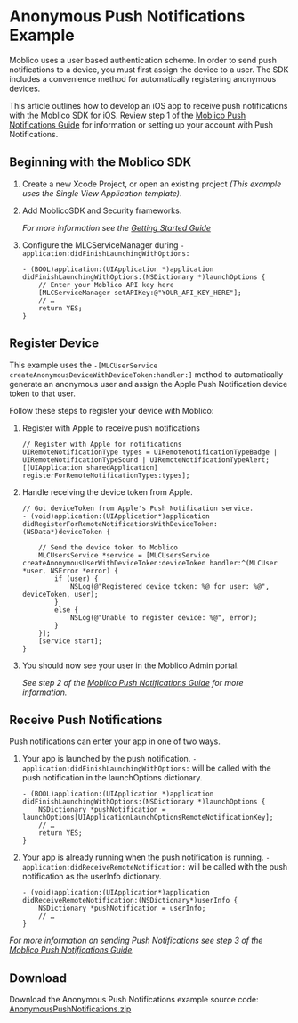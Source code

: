 # Anonymous Push Notifications Example

Moblico uses a user based authentication scheme. In order to send push notifications to a device, you must first assign the device to a user. The SDK includes a convenience method for automatically registering anonymous devices.

This article outlines how to develop an iOS app to receive push notifications with the Moblico SDK for iOS. Review step 1 of the [Moblico Push Notifications Guide][PushGuide] for information or setting up your account with Push Notifications.

## Beginning with the Moblico SDK

1. Create a new Xcode Project, or open an existing project _(This example uses the Single View Application template)_.
2. Add MoblicoSDK and Security frameworks.

	_For more information see the [Getting Started Guide](http://developer.moblico.com/sdks/ios/docs/)_
3. Configure the MLCServiceManager during `-application:didFinishLaunchingWithOptions:`

	```objc
	- (BOOL)application:(UIApplication *)application didFinishLaunchingWithOptions:(NSDictionary *)launchOptions {
		// Enter your Moblico API key here
		[MLCServiceManager setAPIKey:@"YOUR_API_KEY_HERE"];
		// …
		return YES;
	}
	```

## Register Device

This example uses the `-[MLCUserService createAnonymousDeviceWithDeviceToken:handler:]` method to automatically generate an anonymous user and assign the Apple Push Notification device token to that user.

Follow these steps to register your device with Moblico:

1. Register with Apple to receive push notifications

	```objc
	// Register with Apple for notifications
	UIRemoteNotificationType types = UIRemoteNotificationTypeBadge | UIRemoteNotificationTypeSound | UIRemoteNotificationTypeAlert;
	[[UIApplication sharedApplication] registerForRemoteNotificationTypes:types];
	 ```

2. Handle receiving the device token from Apple.

	```objc
	// Got deviceToken from Apple's Push Notification service.
	- (void)application:(UIApplication*)application didRegisterForRemoteNotificationsWithDeviceToken:(NSData*)deviceToken {

		// Send the device token to Moblico
		MLCUsersService *service = [MLCUsersService createAnonymousUserWithDeviceToken:deviceToken handler:^(MLCUser *user, NSError *error) {
			if (user) {
				NSLog(@"Registered device token: %@ for user: %@", deviceToken, user);
			}
			else {
				NSLog(@"Unable to register device: %@", error);
			}
		}];
		[service start];
	}
	```

3. You should now see your user in the Moblico Admin portal.

	*See step 2 of the [Moblico Push Notifications Guide][PushGuide] for more information.*


## Receive Push Notifications

Push notifications can enter your app in one of two ways.

1. Your app is launched by the push notification. `- application:didFinishLaunchingWithOptions:` will be called with the push notification in the launchOptions dictionary. 

	```objc
	- (BOOL)application:(UIApplication *)application didFinishLaunchingWithOptions:(NSDictionary *)launchOptions {
		NSDictionary *pushNotification = launchOptions[UIApplicationLaunchOptionsRemoteNotificationKey];
		// …
		return YES;
	}
	```

2. Your app is already running when the push notification is running. `- application:didReceiveRemoteNotification:` will be called with the push notification as the userInfo dictionary. 

	```objc
	- (void)application:(UIApplication*)application didReceiveRemoteNotification:(NSDictionary*)userInfo {
		NSDictionary *pushNotification = userInfo;
		// …
	}
	```

*For more information on sending Push Notifications see step 3 of the [Moblico Push Notifications Guide][PushGuide].*

## Download

Download the Anonymous Push Notifications example source code: [AnonymousPushNotifications.zip](http://developer.moblico.com/sdks/ios/samplecode/AnonymousPushNotifications.zip)

[PushGuide]: http://developer.moblico.com/guides/Push_Notifications
